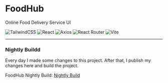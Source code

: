 # FoodHub

Online Food Delivery Service UI

![TailwindCSS](https://img.shields.io/badge/tailwindcss-%2338B2AC.svg?style=for-the-badge&logo=tailwind-css&logoColor=white)
![React](https://img.shields.io/badge/react-%2320232a.svg?style=for-the-badge&logo=react&logoColor=%2361DAFB)
![Axios](https://img.shields.io/badge/Axios-5A29E4.svg?style=for-the-badge&logo=Axios&logoColor=white)
![React Router](https://img.shields.io/badge/React%20Router-CA4245.svg?style=for-the-badge&logo=React-Router&logoColor=white)
![Vite](https://img.shields.io/badge/vite-%23646CFF.svg?style=for-the-badge&logo=vite&logoColor=white)

---

### Nightly Buildd

Every day I made some changes to this project. After that, I publish my changes here and build the project.

FoodHub Nightly Build: [Nightly Build](https://mohamad-zahiry.github.io/foodhub/dist/)
